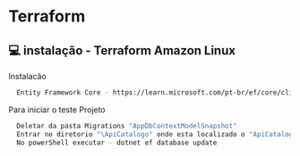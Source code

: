 # Terraform 

## :computer: instalação - Terraform Amazon Linux

Instalacão





```bash
  Entity Framework Core - https://learn.microsoft.com/pt-br/ef/core/cli/powershell
```


Para iniciar o teste Projeto

```bash
  Deletar da pasta Migrations "AppDbContextModelSnapshot"
  Entrar no diretorio "\ApiCatalogo" onde esta localizado o "ApiCatalogo.csproj"
  No powerShell executar - dotnet ef database update
```
